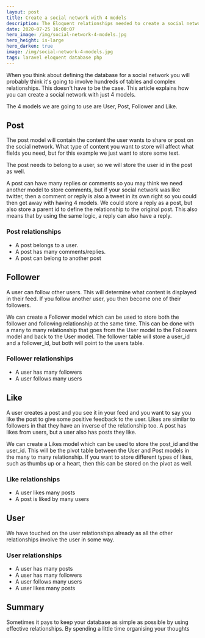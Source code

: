 ```yaml
---
layout: post
title: Create a social network with 4 models
description: The Eloquent relationships needed to create a social network in 4 models
date: 2020-07-25 16:00:07
hero_image: /img/social-network-4-models.jpg
hero_height: is-large
hero_darken: true
image: /img/social-network-4-models.jpg
tags: laravel eloquent database php
---
```


When you think about defining the database for a social network you will probably think it's going to involve hundreds of tables and complex relationships. This doesn't have to be the case. This article explains how you can create a social network with just 4 models.

The 4 models we are going to use are User, Post, Follower and Like.

## Post

The post model will contain the content the user wants to share or post on the social network. What type of content you want to store will affect what fields you need, but for this example we just want to store some text. 

The post needs to belong to a user, so we will store the user id in the post as well. 

A post can have many replies or comments so you may think we need another model to store comments, but if your social network was like twitter, then a comment or reply is also a tweet in its own right so you could then get away with having 4 models. We could store a reply as a post, but also store a parent id to define the relationship to the original post. This also means that by using the same logic, a reply can also have a reply. 

### Post relationships

* A post belongs to a user.
* A post has many comments/replies.
* A post can belong to another post 

## Follower

A user can follow other users. This will determine what content is displayed in their feed. If you follow another user, you then become one of their followers. 

We can create a Follower model which can be used to store both the follower and following relationship at the same time. This can be done with a many to many relationship that goes from the User model to the Followers model and back to the User model. The follower table will store a user_id and a follower_id, but both will point to the users table. 

### Follower relationships

* A user has many followers
* A user follows many users

## Like

A user creates a post and you see it in your feed and you want to say you like the post to give some positive feedback to the user. Likes are similar to followers in that they have an inverse of the relationship too. A post has likes from users, but a user also has posts they like. 

We can create a Likes model which can be used to store the post_id and the user_id. This will be the pivot table between the User and Post models in the many to many relationship. If you want to store different types of likes, such as thumbs up or a heart, then this can be stored on the pivot as well. 

### Like relationships

* A user likes many posts
* A post is liked by many users

## User

We have touched on the user relationships already as all the other relationships involve the user in some way. 

### User relationships

* A user has many posts
* A user has many followers
* A user follows many users
* A user likes many posts

## Summary

Sometimes it pays to keep your database as simple as possible by using effective relationships. By spending a little time organising your thoughts 